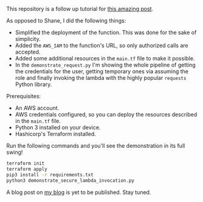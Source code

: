 This repository is a follow up tutorial for [this amazing post](https://itnext.io/creating-an-https-lambda-endpoint-without-api-gateway-eb0db1f6af7a).

As opposed to Shane, I did the following things:
- Simplified the deployment of the function. This was done for the sake of simplicity.
- Added the `AWS_IAM` to the function's URL, so only authorized calls are accepted.
- Added some additional resources in the `main.tf` file to make it possible.
- In the `demonstrate_request.py` I'm showing the whole pipeline of getting the credentials for the user,
  getting temporary ones via assuming the role and finally invoking the lambda with the highly popular `requests`
  Python library.

Prerequisites:
- An AWS account.
- AWS credentials configured, so you can deploy the resources described in the `main.tf` file.
- Python 3 installed on your device.
- Hashicorp's Terraform installed.

Run the following commands and you'll see the demonstration in its full swing!

```bash
terraform init
terraform apply
pip3 install -r requirements.txt
python3 demonstrate_secure_lambda_invocation.py
```

A blog post on [my blog](www.nickminaev.com) is yet to be published. Stay tuned.


